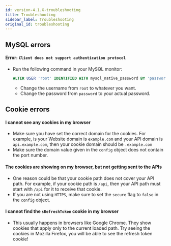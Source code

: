 ```yaml
---
id: version-4.1.X-troubleshooting
title: Troubleshooting
sidebar_label: Troubleshooting
original_id: troubleshooting
---
```


## MySQL errors
#### Error: ```Client does not support authentication protocol```
- Run the following command in your MySQL monitor:
  ```SQL
  ALTER USER 'root' IDENTIFIED WITH mysql_native_password BY 'password'
  ```
    - Change the username from ```root``` to whatever you want.
    - Change the password from ```password``` to your actual password.

## Cookie errors
#### I cannot see any cookies in my browser
- Make sure you have set the correct domain for the cookies. For example, is your Website domain is ```example.com``` and your API domain is ```api.example.com```, then your cookie domain should be ```.example.com```
- Make sure the domain value given in the ```config``` object does not contain the port number.

#### The cookies are showing on my browser, but not getting sent to the APIs
- One reason could be that your cookie path does not cover your API path. For example, if your cookie path is ```/api```, then your API path must start with ```/api``` for it to receive that cookie.
- If you are not using ```HTTPS```, make sure to set the ```secure``` flag to ```false``` in the ```config``` object.

#### I cannot find the ```sRefreshToken``` cookie in my browser
- This usually happens in browsers like Google Chrome. They show cookies that apply only to the current loaded path. Try seeing the cookies in Mozilla Firefox, you will be able to see the refresh token cookie!